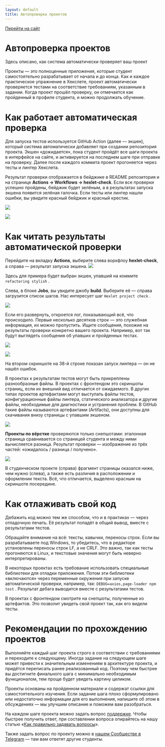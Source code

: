 ```yaml
---
layout: default
title: Автопроверка проектов
---
```


[Перейти на сайт](https://ru.hexlet.io)

# Автопроверка проектов

Здесь описано, как система автоматически проверяет ваш проект

Проекты — это полноценные приложения, которые студент самостоятельно разрабатывает от начала и до конца. Как и каждое практическое упражнение в Хекслете, проект автоматически проверяется тестами на соответствие требованиям, указанным в задании. Когда проект прошёл проверку, он отмечается как пройденный в профиле студента, и можно продолжать обучение.

# Как работает автоматическая проверка

Для запуска тестов используется GitHub Action (далее — экшен), который система автоматически добавляет при создании репозитория проекта. Экшен «дожидается», пока студент пройдёт все шаги проекта в интерфейсе на сайте, и активируется на последнем шаге при отправке на проверку. Далее после каждого коммита проект прогоняется через тесты и линтер Хекслета.

Результат проверки отображается в бейджике в README репозитория и на странице **Actions → Workflows → hexlet-check**. Если все проверки успешно пройдены, бейджик будет зелёным, а в результатах запуска экшена появится зелёная галочка. Если тесты или линтер нашли ошибки, вы увидите красный бейджик и красный крестик.

![](https://files.carrotquest.app/knowledge-bases-images/articles/64033/64033-1727357756196-7vm9gn9n.png)

![](https://files.carrotquest.app/knowledge-bases-images/articles/64033/64033-1727357756935-a06acwx1.png)

# Как читать результаты автоматической проверки

Перейдите на вкладку **Actions**, выберите слева воркфлоу **hexlet-check**, а справа — результат запуска экшена.
![](https://files.carrotquest.app/knowledge-bases-images/articles/64033/64033-1727357756812-45qwm4fn.png)

Здесь для примера будет выбран экшен, упавший на коммите `refactoring stylish` .

Слева, в блоке **Jobs**, вы увидите джобу **build**. Выберите её — справа загрузится список шагов. Нас интересует шаг `Hexlet project check` .

![](https://files.carrotquest.app/knowledge-bases-images/articles/64033/64033-1727357757310-uri2etgg.png)

Если его развернуть, откроется лог, показывающий всё, что происходило. Первые несколько десятков строк — это служебная информация, их можно пропустить. Ищите сообщения, похожие на результаты проверки конкретно вашего проекта. Например, вот так будут выглядеть сообщения об упавших и пройденных тестах.

![](https://files.carrotquest.app/knowledge-bases-images/articles/64033/64033-1727357758508-nhho8k8j.png)

![](https://files.carrotquest.app/knowledge-bases-images/articles/64033/64033-1727357758780-i6134kye.png)

На втором скриншоте на 38-й строке показан запуск линтера — он не нашёл ошибок.

В проектах к результатам тестов могут быть прикреплены разнообразные файлы. В проектах с фронтендом это скриншоты страниц, если их внешний вид отличается от ожидаемого. В других типах проектов артефактами могут выступать файлы тестов, конфигурационные файлы линтера, статического анализатора и другие файлы, необходимые для диагностики и устранения проблем. В GitHub такие файлы называются артефактами (Artifacts), они доступны для скачивания внизу страницы с упавшим экшеном.

![](https://files.carrotquest.app/knowledge-bases-images/articles/64033/64033-1727357758559-nalthc4v.jpeg)

**Проекты по вёрстке** проверяются только снепшотами: эталонная страница сравнивается со страницей студента и между ними вычисляется разница. Результат проверки — изображение из трёх частей: «ожидалось / разница / получено».

![](https://files.carrotquest.app/knowledge-bases-images/articles/64033/64033-1727357758915-l1bupev7.jpeg)

В студенческом проекте (справа) фрагмент страницы оказался ниже, чем нужно (слева), а также есть различия в расположении и оформлении текста. Всё, что отличается, выделено красным на скриншоте посередине.

# Как отлаживать свой код

Дебажить код можно тем же способом, что и в практиках — через отладочную печать. Её результат попадёт в общий вывод, вместе с результатами тестов.

Обращайте внимание на всё: тексты, кавычки, переносы строк. Если вы разрабатываете под Windows, то убедитесь, что в редакторе установлены переносы строк LF, а не CRLF. Это важно, так как тесты прогоняются в Linux, и текстовые значения могут быть неверно интерпретированы.

В некоторых проектах есть требование использовать специальные библиотеки для отладки приложения. Потом эти библиотеки «включаются» через переменные окружения при запуске автоматической проверки, например, так: `DEBUG=axios,page-loader npm test` . Результат дебага выводится вместе с результатами тестов.

В проектах с фронтендом смотрите на снепшоты, полученные из артефактов. Это позволит увидеть свой проект так, как его видели тесты.

# Рекомендации по прохождению проектов

Выполняйте каждый шаг проекта строго в соответствии с требованиями и переходите к следующему. Иногда задание на следующем шаге может привести к значительным изменениям в архитектуре проекта, и придётся переписать ранее реализованный код. Поэтому чем быстрее вы достигните финального шага с минимально необходимым функционалом, тем проще будет увидеть картину целиком.

Проекты основаны на пройденном материале и содержат ссылки для самостоятельного изучения. Если задание шага плохо сформулировано или недостаточно информации для его выполнения, напишите об этом в обсуждениях — мы улучшим описание и поможем вам разобраться.

На каждом шаге проекта можно задать вопрос [поддержке](https://help.hexlet.io/article/20549). Чтобы быстрее получить ответ, при составлении вопроса опирайтесь на нашу статью «[Как правильно задавать вопросы](https://help.hexlet.io/article/20559)».

Также задать вопрос по проекту можно в [нашем Сообществе в Telegram](https://help.hexlet.io/article/20443) — там вам ответят другие студенты.
